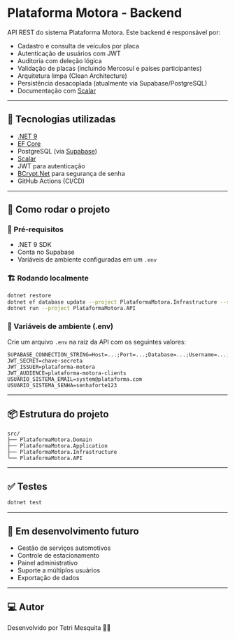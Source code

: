 # Plataforma Motora - Backend

API REST do sistema Plataforma Motora. Este backend é responsável por:

- Cadastro e consulta de veículos por placa
- Autenticação de usuários com JWT
- Auditoria com deleção lógica
- Validação de placas (incluindo Mercosul e países participantes)
- Arquitetura limpa (Clean Architecture)
- Persistência desacoplada (atualmente via Supabase/PostgreSQL)
- Documentação com [Scalar](https://scalar.com)

---

## 🧱 Tecnologias utilizadas

- [.NET 9](https://dotnet.microsoft.com/)
- [EF Core](https://learn.microsoft.com/ef/core/)
- PostgreSQL (via [Supabase](https://supabase.com))
- [Scalar](https://scalar.com)
- JWT para autenticação
- [BCrypt.Net](https://github.com/BcryptNet/bcrypt.net) para segurança de senha
- GitHub Actions (CI/CD)

---

## 🚀 Como rodar o projeto

### 🔧 Pré-requisitos

- .NET 9 SDK
- Conta no Supabase
- Variáveis de ambiente configuradas em um `.env`

### 🏗️ Rodando localmente

```bash
dotnet restore
dotnet ef database update --project PlataformaMotora.Infrastructure --startup-project PlataformaMotora.API
dotnet run --project PlataformaMotora.API
```

### 🔐 Variáveis de ambiente (.env)

Crie um arquivo `.env` na raiz da API com os seguintes valores:

```env
SUPABASE_CONNECTION_STRING=Host=...;Port=...;Database=...;Username=...;Password=...
JWT_SECRET=chave-secreta
JWT_ISSUER=plataforma-motora
JWT_AUDIENCE=plataforma-motora-clients
USUARIO_SISTEMA_EMAIL=system@plataforma.com
USUARIO_SISTEMA_SENHA=senhaforte123
```

---

## 📦 Estrutura do projeto

```
src/
├── PlataformaMotora.Domain
├── PlataformaMotora.Application
├── PlataformaMotora.Infrastructure
└── PlataformaMotora.API
```

---

## ✅ Testes

```bash
dotnet test
```

---

## 🚧 Em desenvolvimento futuro

- Gestão de serviços automotivos
- Controle de estacionamento
- Painel administrativo
- Suporte a múltiplos usuários
- Exportação de dados

---

## 💻 Autor

Desenvolvido por Tetri Mesquita 🚗🚀
